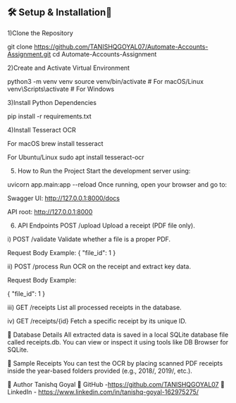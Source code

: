 

## 🛠️ Setup & Installation🚀

1)Clone the Repository

git clone https://github.com/TANISHQGOYAL07/Automate-Accounts-Assignment.git
cd Automate-Accounts-Assignment

2)Create and Activate Virtual Environment

python3 -m venv venv
source venv/bin/activate  # For macOS/Linux
venv\Scripts\activate   # For Windows


3)Install Python Dependencies

pip install -r requirements.txt

4)Install Tesseract OCR

For macOS
brew install tesseract

For Ubuntu/Linux
sudo apt install tesseract-ocr


5) How to Run the Project
Start the development server using:


uvicorn app.main:app --reload
Once running, open your browser and go to:

Swagger UI: http://127.0.0.1:8000/docs

API root: http://127.0.0.1:8000

6) API Endpoints
POST /upload
Upload a receipt (PDF file only).

i) POST /validate
Validate whether a file is a proper PDF.

Request Body Example:
{ "file_id": 1 }

ii) POST /process
Run OCR on the receipt and extract key data.

Request Body Example:

{ "file_id": 1 }

iii) GET /receipts
List all processed receipts in the database.

iv) GET /receipts/{id}
Fetch a specific receipt by its unique ID.


💾 Database Details
All extracted data is saved in a local SQLite database file called receipts.db. You can view or inspect it using tools like DB Browser for SQLite.

🧪 Sample Receipts
You can test the OCR by placing scanned PDF receipts inside the year-based folders provided (e.g., 2018/, 2019/, etc.).

👤 Author
Tanishq Goyal
🔗 GitHub -https://github.com/TANISHQGOYAL07
🔗 LinkedIn - https://www.linkedin.com/in/tanishq-goyal-162975275/


